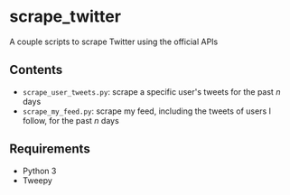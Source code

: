 # scrape_twitter

A couple scripts to scrape Twitter using the official APIs

## Contents 

* `scrape_user_tweets.py`: scrape a specific user's tweets for the past *n* days
* `scrape_my_feed.py`: scrape my feed, including the tweets of users I follow, for the past _n_ days

## Requirements

* Python 3
* Tweepy